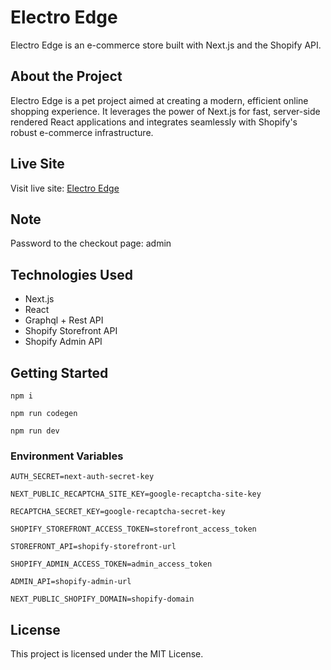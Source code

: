 # Electro Edge

Electro Edge is an e-commerce store built with Next.js and the Shopify API.

## About the Project

Electro Edge is a pet project aimed at creating a modern, efficient online shopping experience. It leverages the power of Next.js for fast, server-side rendered React applications and integrates seamlessly with Shopify's robust e-commerce infrastructure.

## Live Site

Visit live site: [Electro Edge](https://electro-edge.vercel.app)

## Note

Password to the checkout page: admin

## Technologies Used

- Next.js
- React
- Graphql + Rest API
- Shopify Storefront API
- Shopify Admin API

## Getting Started

```
npm i

npm run codegen

npm run dev
```

### Environment Variables

`AUTH_SECRET=next-auth-secret-key`

`NEXT_PUBLIC_RECAPTCHA_SITE_KEY=google-recaptcha-site-key`

`RECAPTCHA_SECRET_KEY=google-recaptcha-secret-key`

`SHOPIFY_STOREFRONT_ACCESS_TOKEN=storefront_access_token`

`STOREFRONT_API=shopify-storefront-url`

`SHOPIFY_ADMIN_ACCESS_TOKEN=admin_access_token`

`ADMIN_API=shopify-admin-url`

`NEXT_PUBLIC_SHOPIFY_DOMAIN=shopify-domain`

## License

This project is licensed under the MIT License.
